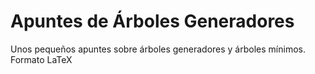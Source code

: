 # Apuntes de Árboles Generadores

Unos pequeños apuntes sobre árboles generadores y árboles mínimos. Formato LaTeX
